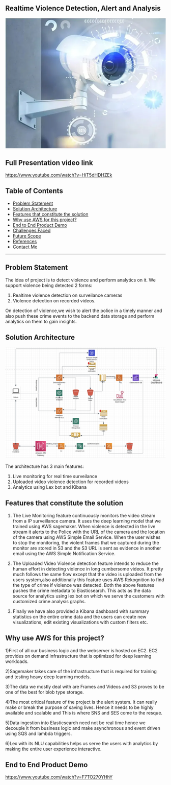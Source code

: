 ## Realtime Violence Detection, Alert and Analysis

<p align="center"><img src = "https://github.com/Rahul-Vasan/Realtime-Violence-Detection/blob/main/images/surveilance.webp" width = 700><p>

## Full Presentation video link

https://www.youtube.com/watch?v=HiT5dHDHZEk

 ## Table of Contents

- [Problem Statement](#problemstatement)
- [Solution Architecture](#architecture)
- [Features that constitute the solution](#features)
- [Why use AWS for this project?](#why)
- [End to End Product Demo](#demo)
- [Challenges Faced](#challenges)
- [Future Scope](#futurescope)
- [References](#references)
- [Contact Me](#contact) 

***
<a id='problemstatement'></a>
## Problem Statement

The idea of project is to detect violence and perform analytics on it. We support violence being detected 2 forms:

1) Realtime violence detection on surveilance cameras 
2) Violence detection on recorded videos.

On detection of violence,we wish to alert the police in a timely manner and also push these crime events to the backend data storage and perform analytics on them to gain insights.


<a id='architecture'></a>
## Solution Architecture

<p align="center"><img src = "https://github.com/Rahul-Vasan/Realtime-Violence-Detection/blob/main/images/architecture.png" width = 700><p>

The architecture has 3 main features:

1) Live monitoring for real time surveilance
2) Uploaded video violence detection for recorded videos
3) Analytics using Lex bot and Kibana

<a id='features'></a>

## Features that constitute the solution

1) The Live Monitoring feature continuously monitors the video stream from a IP surveillance camera. It uses the deep learning model that we trained using AWS            sagemaker. When violence is detected in the live stream it alerts to the Police with the URL of the camera and the location of the camera using AWS Simple Email        Service. When the user wishes to stop the monitoring, the violent frames that we captured during the monitor are stored in S3 and the S3 URL is sent as evidence in    another email using the AWS Simple Notification Service.

2) The Uploaded Video Violence detection feature intends to reduce the human effort in detecting violence in long cumbersome videos. It pretty much follows the same      flow except that the video is uploaded from the users system,also additionally this feature uses AWS Rekognition to find the type of crime if violence was detected. 
   Both the above features pushes the crime metadata to Elasticsearch. This acts as the data source for analytics using lex bot on which we serve the customers with      customized crime analysis graphs.

3) Finally we have also provided a Kibana dashboard with summary statistics on the entire crime data and the users can create new visualizations, edit existing            visualizations with custom filters etc.


<a id='why'></a>

## Why use AWS for this project?

1)First of all our business logic and the webserver is hosted on EC2. EC2 provides on demand infrastructure that is optimized for deep learning workloads.
 
2)Sagemaker takes care of the infrastructure that is required for training and testing heavy deep learning models.
 
3)The data we mostly deal with are Frames and Videos and S3 proves to be one of the best for blob type storage.
 
4)The most critical feature of the project is the alert system. It can really make or break the purpose of saving lives. Hence it needs to be highly available and scalable and This is where SNS and SES come to the resque.
 
5)Data ingestion into Elasticsearch need not be real time hence we decouple it from business logic and make asynchronous and event driven using SQS and lambda triggers.
 
6)Lex with its NLU capabilities helps us serve the users with analytics by making the entire user experience interactive.


<a id='demo'></a>

## End to End Product Demo

https://www.youtube.com/watch?v=F7TO270YHhY






